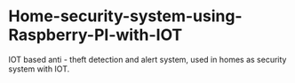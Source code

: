 # Home-security-system-using-Raspberry-PI-with-IOT
IOT based anti - theft detection and alert system,
used in homes as security system with IOT.
